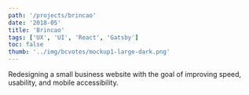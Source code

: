 ```yaml
---
path: '/projects/brincao'
date: '2018-05'
title: 'Brincao'
tags: ['UX', 'UI', 'React', 'Gatsby']
toc: false
thumb: '../img/bcvotes/mockup1-large-dark.png'
---
```


Redesigning a small business website with the goal of improving speed, usability, and mobile accessibility.
